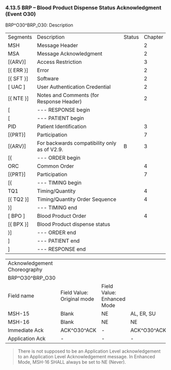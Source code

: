 ### 4.13.5 BRP – Blood Product Dispense Status Acknowledgment (Event O30)

BRP^O30^BRP_O30: Description

|     |     |     |     |
| --- | --- | --- | --- |
| Segments | Description | Status | Chapter |
| MSH | Message Header |  | 2 |
| MSA | Message Acknowledgment |  | 2 |
| [\{ARV}] | Access Restriction |  | 3 |
| [\{ ERR }] | Error |  | 2 |
| [\{ SFT }] | Software |  | 2 |
| [ UAC ] | User Authentication Credential |  | 2 |
| [\{ NTE }] | Notes and Comments (for Response Header) |  | 2 |
| [ | --- RESPONSE begin |  |  |
| [ | --- PATIENT begin |  |  |
| PID | Patient Identification |  | 3 |
| [\{PRT}] | Participation |  | 7 |
| [\{ARV}] | For backwards compatibility only as of V2.9. | B | 3 |
| [\{ | --- ORDER begin |  |  |
| ORC | Common Order |  | 4 |
| [\{PRT}] | Participation |  | 7 |
| [\{ | --- TIMING begin |  |  |
| TQ1 | Timing/Quantity |  | 4 |
| [\{ TQ2 }] | Timing/Quantity Order Sequence |  | 4 |
| }] | --- TIMING end |  |  |
| [ BPO ] | Blood Product Order |  | 4 |
| [\{ BPX }] | Blood Product dispense status |  |  |
| }] | --- ORDER end |  |  |
| ] | --- PATIENT end |  |  |
| ] | --- RESPONSE end |  |  |

|     |     |     |     |
| --- | --- | --- | --- |
| Acknowledgement Choreography |  |  |  |
| BRP^O30^BRP_O30 |  |  |  |
| Field name | Field Value: Original mode | Field Value: Enhanced Mode |  |
| MSH-15 | Blank | NE | AL, ER, SU |
| MSH-16 | Blank | NE | NE |
| Immediate Ack | ACK^O30^ACK | - | ACK^O30^ACK |
| Application Ack | - | - | - |

> There is not supposed to be an Application Level acknowledgement to an Application Level Acknowledgement message. In Enhanced Mode, MSH-16 SHALL always be set to NE (Never).
